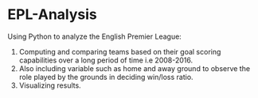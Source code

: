 # EPL-Analysis
Using Python to analyze the English Premier League:
1. Computing and comparing teams based on their goal scoring capabilities over a long period of time i.e 2008-2016.
2. Also including variable such as home and away ground to observe the role played by the grounds in deciding win/loss ratio.
3. Visualizing results.
